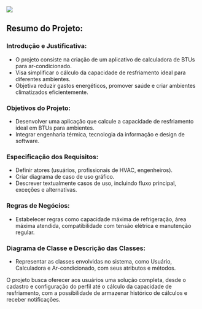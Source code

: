 <img src="https://cdn.jsdelivr.net/gh/devicons/devicon@latest/icons/figma/figma-original.svg" with:30px />


## Resumo do Projeto:

### Introdução e Justificativa:
- O projeto consiste na criação de um aplicativo de calculadora de BTUs para ar-condicionado.
- Visa simplificar o cálculo da capacidade de resfriamento ideal para diferentes ambientes.
- Objetiva reduzir gastos energéticos, promover saúde e criar ambientes climatizados eficientemente.

### Objetivos do Projeto:
- Desenvolver uma aplicação que calcule a capacidade de resfriamento ideal em BTUs para ambientes.
- Integrar engenharia térmica, tecnologia da informação e design de software.

### Especificação dos Requisitos:
- Definir atores (usuários, profissionais de HVAC, engenheiros).
- Criar diagrama de caso de uso gráfico.
- Descrever textualmente casos de uso, incluindo fluxo principal, exceções e alternativas.

### Regras de Negócios:
- Estabelecer regras como capacidade máxima de refrigeração, área máxima atendida, compatibilidade com tensão elétrica e manutenção regular.

### Diagrama de Classe e Descrição das Classes:
- Representar as classes envolvidas no sistema, como Usuário, Calculadora e Ar-condicionado, com seus atributos e métodos.

O projeto busca oferecer aos usuários uma solução completa, desde o cadastro e configuração do perfil até o cálculo da capacidade de resfriamento, com a possibilidade de armazenar histórico de cálculos e receber notificações.
